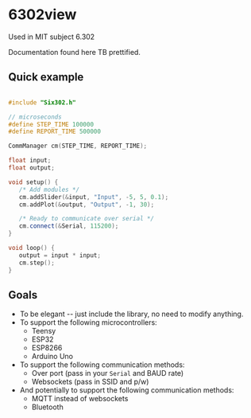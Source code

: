 # 6302view

Used in MIT subject 6.302

Documentation found here TB prettified.

## Quick example

```cpp

#include "Six302.h"

// microseconds
#define STEP_TIME 100000
#define REPORT_TIME 500000

CommManager cm(STEP_TIME, REPORT_TIME);

float input;
float output;

void setup() {
   /* Add modules */
   cm.addSlider(&input, "Input", -5, 5, 0.1);
   cm.addPlot(&output, "Output", -1, 30);

   /* Ready to communicate over serial */
   cm.connect(&Serial, 115200);
}

void loop() {
   output = input * input;
   cm.step();
}
```

## Goals

* To be elegant -- just include the library, no need to modify anything.
* To support the following microcontrollers:
   * Teensy
   * ESP32
   * ESP8266
   * Arduino Uno
* To support the following communication methods:
   * Over port (pass in your `Serial` and BAUD rate)
   * Websockets (pass in SSID and p/w)
* And potentially to support the following communication methods:
   * MQTT instead of websockets
   * Bluetooth
